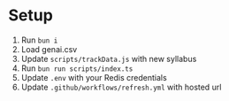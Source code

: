 # Setup

1. Run `bun i`
2. Load genai.csv
3. Update `scripts/trackData.js` with new syllabus
4. Run `bun run scripts/index.ts`
5. Update `.env` with your Redis credentials
6. Update `.github/workflows/refresh.yml` with hosted url